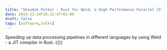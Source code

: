 ```yaml
---
title: "Shoumik Palkar - Rust for Weld, a High Performance Parallel JIT Compiler"
date: 2019-11-24T18:12:47+01:00
draft: false
tags: [software,talks]
---
```

Speeding up data processing pipelines in different languages by using Weld - a JIT
compiler in Rust.
{{<youtube AZsgdCEQjFo>}}